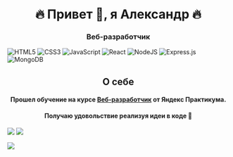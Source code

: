 <h1 align="center">🔥 Привет 🖖, я Александр 🔥</h1>
<h3 align="center">Веб-разработчик</h3>

![HTML5](https://img.shields.io/badge/html5-%23E34F26.svg?style=for-the-badge&logo=html5&logoColor=white) ![CSS3](https://img.shields.io/badge/css3-%231572B6.svg?style=for-the-badge&logo=css3&logoColor=white) ![JavaScript](https://img.shields.io/badge/javascript-%23323330.svg?style=for-the-badge&logo=javascript&logoColor=%23F7DF1E) ![React](https://img.shields.io/badge/react-%2320232a.svg?style=for-the-badge&logo=react&logoColor=%2361DAFB) ![NodeJS](https://img.shields.io/badge/node.js-6DA55F?style=for-the-badge&logo=node.js&logoColor=white) ![Express.js](https://img.shields.io/badge/express.js-%23404d59.svg?style=for-the-badge&logo=express&logoColor=%2361DAFB) ![MongoDB](https://img.shields.io/badge/MongoDB-%234ea94b.svg?style=for-the-badge&logo=mongodb&logoColor=white)

<h2 align="center">О себе</h1>
<h4 align="center">Прошел обучение на курсе <a href="https://practicum.yandex.ru/web/" target="_blank">Веб-разработчик</a> от Яндекс Практикума.</h3>
<h4 align="center">Получаю удовольствие реализуя идеи в коде 🙂</h3>


<!-- <a href="https://www.codewars.com/users/yryryk"><img src="https://www.codewars.com/users/yryryk/badges/large"></a> -->

![](http://github-profile-summary-cards.vercel.app/api/cards/most-commit-language?username=yryryk&theme=react)    [![](https://www.codewars.com/users/yryryk/badges/large)](https://www.codewars.com/users/yryryk)


![](http://github-profile-summary-cards.vercel.app/api/cards/profile-details?username=yryryk&theme=react)


<!--
**yryryk/yryryk** is a ✨ _special_ ✨ repository because its `README.md` (this file) appears on your GitHub profile.

Here are some ideas to get you started:

- 🔭 I’m currently working on ...
- 🌱 I’m currently learning ...👋
- 👯 I’m looking to collaborate on ...
- 🤔 I’m looking for help with ...
- 💬 Ask me about ...
- 📫 How to reach me: ...
- 😄 Pronouns: ...
- ⚡ Fun fact: ...
-->
